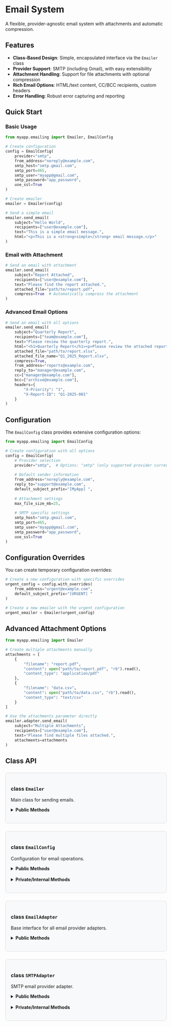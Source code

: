 # Email System

A flexible, provider-agnostic email system with attachments and automatic compression.

## Features

- **Class-Based Design**: Simple, encapsulated interface via the `Emailer` class
- **Provider Support**: SMTP (including Gmail), with easy extensibility
- **Attachment Handling**: Support for file attachments with optional compression
- **Rich Email Options**: HTML/text content, CC/BCC recipients, custom headers
- **Error Handling**: Robust error capturing and reporting

## Quick Start

### Basic Usage

```python
from myapp.emailing import Emailer, EmailConfig

# Create configuration
config = EmailConfig(
    provider="smtp",  
    from_address="noreply@example.com",
    smtp_host="smtp.gmail.com",
    smtp_port=465,
    smtp_user="myapp@gmail.com",
    smtp_password="app_password",
    use_ssl=True
)

# Create emailer
emailer = Emailer(config)

# Send a simple email
emailer.send_email(
    subject="Hello World", 
    recipients=["user@example.com"],
    text="This is a simple email message.",
    html="<p>This is a <strong>simple</strong> email message.</p>"
)
```

### Email with Attachment

```python
# Send an email with attachment
emailer.send_email(
    subject="Report Attached",
    recipients=["user@example.com"],
    text="Please find the report attached.",
    attached_file="path/to/report.pdf",
    compress=True  # Automatically compress the attachment
)
```

### Advanced Email Options

```python
# Send an email with all options
emailer.send_email(
    subject="Quarterly Report",
    recipients=["team@example.com"],
    text="Please review the quarterly report.",
    html="<h1>Quarterly Report</h1><p>Please review the attached report.</p>",
    attached_file="path/to/report.xlsx",
    attached_file_name="Q1_2025_Report.xlsx",
    compress=True,
    from_address="reports@example.com",
    reply_to="manager@example.com",
    cc=["manager@example.com"],
    bcc=["archive@example.com"],
    headers={
        "X-Priority": "1",
        "X-Report-ID": "Q1-2025-001"
    }
)
```

## Configuration

The `EmailConfig` class provides extensive configuration options:

```python
from myapp.emailing import EmailConfig

# Create configuration with all options
config = EmailConfig(
    # Provider selection
    provider="smtp",  # Options: "smtp" (only supported provider currently)
    
    # Default sender information
    from_address="noreply@example.com",
    reply_to="support@example.com",
    default_subject_prefix="[MyApp] ",
    
    # Attachment settings
    max_file_size_mb=25,
    
    # SMTP specific settings
    smtp_host="smtp.gmail.com",
    smtp_port=465,
    smtp_user="myapp@gmail.com",
    smtp_password="app_password",
    use_ssl=True
)
```

## Configuration Overrides

You can create temporary configuration overrides:

```python
# Create a new configuration with specific overrides
urgent_config = config.with_overrides(
    from_address="urgent@example.com",
    default_subject_prefix="[URGENT] "
)

# Create a new emailer with the urgent configuration
urgent_emailer = Emailer(urgent_config)
```

## Advanced Attachment Options

```python
from myapp.emailing import Emailer

# Create multiple attachments manually
attachments = [
    {
        "filename": "report.pdf",
        "content": open("path/to/report.pdf", "rb").read(),
        "content_type": "application/pdf"
    },
    {
        "filename": "data.csv",
        "content": open("path/to/data.csv", "rb").read(),
        "content_type": "text/csv"
    }
]

# Use the attachments parameter directly
emailer.adapter.send_email(
    subject="Multiple Attachments", 
    recipients=["user@example.com"],
    text="Please find multiple files attached.",
    attachments=attachments
)
```

## Class API

<div style="background-color:#f8f9fa; border:1px solid #ddd; padding: 16px; border-radius: 8px; margin-bottom: 24px;margin-top: 24px;">

### class `Emailer`

Main class for sending emails.

<details>
<summary><strong>Public Methods</strong></summary>

| Decorators | Method | Args | Returns | Category | Description |
|------------|--------|------|---------|----------|-------------|
| | `__init__` | `config: EmailConfig` | | Initialization | Initialize the emailer with configuration. |
| `@try_catch` | `compress_file` | `data: Union[str, bytes]` | `bytes` | Utility | Compresses a file or bytes into a ZIP archive. |
| `@try_catch` | `send_email` | `subject: str`, `recipients: List[str]`, `text: Optional[str] = None`, `html: Optional[str] = None`, `attached_file: Optional[Union[str, bytes]] = None`, `compress: Optional[bool] = False`, `attached_file_name: Optional[str] = None`, `from_address: Optional[str] = None`, `reply_to: Optional[str] = None`, `cc: Optional[List[str]] = None`, `bcc: Optional[List[str]] = None`, `headers: Optional[Dict[str, str]] = None` | `Dict[str, Any]` | Email | Send an email with optional text, HTML content, and attachments. |
| | `close` | | `None` | Lifecycle | Close adapter connections and perform cleanup. |

</details>

<br>

</div>

<div style="background-color:#f8f9fa; border:1px solid #ddd; padding: 16px; border-radius: 8px; margin-bottom: 24px;margin-top: 24px;">

### class `EmailConfig`

Configuration for email operations.

<details>
<summary><strong>Public Methods</strong></summary>

| Decorators | Method | Args | Returns | Category | Description |
|------------|--------|------|---------|----------|-------------|
| | `__init__` | `provider: str = "smtp"`, `from_address: Optional[str] = None`, `reply_to: Optional[str] = None`, `default_subject_prefix: str = ""`, `max_file_size_mb: int = 25`, `**provider_settings` | | Initialization | Initialize email configuration with connection parameters. |
| | `with_overrides` | `**overrides` | `EmailConfig` | Configuration | Create a new configuration with specific overrides. |
| | `get_provider_setting` | `key: str`, `default: Any = None` | `Any` | Configuration | Get a provider-specific setting. |
| | `to_dict` | | `Dict[str, Any]` | Serialization | Convert configuration to dictionary. |

</details>

<br>

<details>
<summary><strong>Private/Internal Methods</strong></summary>

| Decorators | Method | Args | Returns | Category | Description |
|------------|--------|------|---------|----------|-------------|
| | `_validate_config` | | | Validation | Validate configuration values and adjust if necessary. |

</details>

<br>

</div>

<div style="background-color:#f8f9fa; border:1px solid #ddd; padding: 16px; border-radius: 8px; margin-bottom: 24px;margin-top: 24px;">

### class `EmailAdapter`

Base interface for all email provider adapters.

<details>
<summary><strong>Public Methods</strong></summary>

| Decorators | Method | Args | Returns | Category | Description |
|------------|--------|------|---------|----------|-------------|
| `@abstractmethod` | `send_email` | `subject: str`, `recipients: List[str]`, `text: Optional[str] = None`, `html: Optional[str] = None`, `from_address: Optional[str] = None`, `reply_to: Optional[str] = None`, `cc: Optional[List[str]] = None`, `bcc: Optional[List[str]] = None`, `attachments: Optional[List[Dict[str, Any]]] = None`, `headers: Optional[Dict[str, str]] = None` | `Dict[str, Any]` | Email | Send an email. |
| `@abstractmethod` | `close` | | `None` | Lifecycle | Close connections and perform cleanup. |

</details>

<br>

</div>

<div style="background-color:#f8f9fa; border:1px solid #ddd; padding: 16px; border-radius: 8px; margin-bottom: 24px;margin-top: 24px;">

### class `SMTPAdapter`

SMTP email provider adapter.

<details>
<summary><strong>Public Methods</strong></summary>

| Decorators | Method | Args | Returns | Category | Description |
|------------|--------|------|---------|----------|-------------|
| | `__init__` | `config: EmailConfig` | | Initialization | Initialize SMTP adapter with configuration. |
| `@try_catch` | `send_email` | `subject: str`, `recipients: List[str]`, `text: Optional[str] = None`, `html: Optional[str] = None`, `from_address: Optional[str] = None`, `reply_to: Optional[str] = None`, `cc: Optional[List[str]] = None`, `bcc: Optional[List[str]] = None`, `attachments: Optional[List[Dict[str, Any]]] = None`, `headers: Optional[Dict[str, str]] = None` | `Dict[str, Any]` | Email | Send an email via SMTP. |
| | `close` | | `None` | Lifecycle | Close SMTP connection if open. |

</details>

<br>

<details>
<summary><strong>Private/Internal Methods</strong></summary>

| Decorators | Method | Args | Returns | Category | Description |
|------------|--------|------|---------|----------|-------------|
| | `_connect` | | `smtplib.SMTP or smtplib.SMTP_SSL` | Connection | Connect to the SMTP server. |
| | `_add_attachment` | `msg: MIMEMultipart`, `attachment: Dict[str, Any]` | `None` | Email | Add an attachment to the email. |

</details>

<br>

</div>
